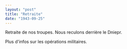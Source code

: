 ```yaml
---
layout: "post"
title: "Retraite"
date: "1943-09-25"
---
```


Retraite de nos troupes. Nous reculons derrière le Dniepr.


<div class="histoire"></div>

<div class="commentaire">Plus d'infos sur les opérations militaires.</div>